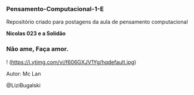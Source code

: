 ### Pensamento-Computacional-1-E
Repositório criado para postagens da aula de pensamento computacional

**Nicolas 023 e a Solidão**
### Não ame, Faça amor.
! (https://i.ytimg.com/vi/f606GXJV1Yg/hqdefault.jpg)


Autor: Mc Lan

@LiziBugalski
